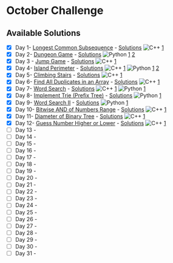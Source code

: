 # October Challenge

## Available Solutions
- [x] Day 1- [Longest Common Subsequence](https://leetcode.com/problems/longest-common-subsequence/) - [Solutions](./day-1/readme.md) ![C++](https://img.shields.io/badge/C++-3-blue?style=social&logo=cplusplus)  [1](./day-1/solution1.cpp)  
- [x] Day 2- [Dungeon Game](https://leetcode.com/problems/dungeon-game/) - [Solutions](./day-2/readme.md) ![Python](https://img.shields.io/badge/Python-2-yellow?style=social&logo=python)  [1](./day-2/solution1.py) [2](./day-2/solution2.py) 
- [x] Day 3 -  [Jump Game](https://leetcode.com/problems/jump-game/) - [Solutions](./day-3/readme.md) ![C++](https://img.shields.io/badge/C++-3-blue?style=social&logo=cplusplus)  [1](./day-3/solution.cpp)  
- [x] Day 4- [Island Perimeter](https://leetcode.com/problems/island-perimeter/) - [Solutions](./day-4/readme.md) ![C++](https://img.shields.io/badge/C++-1-blue?style=social&logo=cplusplus)  [1](./day-4/solution1.cpp) ![Python](https://img.shields.io/badge/Python-2-yellow?style=social&logo=python)  [1](./day-4/solution2.py) [2](./day-4/solution3.py) 
- [x] Day 5- [Climbing Stairs](https://leetcode.com/problems/climbing-stairs/) - [Solutions](./day-5/readme.md) ![C++](https://img.shields.io/badge/C++-1-blue?style=social&logo=cplusplus)  [1](./day-5/solution1.cpp) 
- [x] Day 6- [Find All Duplicates in an Array](https://leetcode.com/problems/find-all-duplicates-in-an-array/) - [Solutions](./day-6/readme.md) ![C++](https://img.shields.io/badge/C++-1-blue?style=social&logo=cplusplus)  [1](./day-6/solution1.cpp) 
- [x] Day 7- [Word Search](https://leetcode.com/problems/word-search/) - [Solutions](./day-7/readme.md) ![C++](https://img.shields.io/badge/C++-1-blue?style=social&logo=cplusplus)  [1](./day-7/solution1.cpp) ![Python](https://img.shields.io/badge/Python-1-yellow?style=social&logo=python)  [1](./day-7/solution2.py) 
- [x] Day 8- [Implement Trie (Prefix Tree)](https://leetcode.com/problems/implement-trie-prefix-tree/) - [Solutions](./day-8/readme.md) ![Python](https://img.shields.io/badge/Python-1-yellow?style=social&logo=python)  [1](./day-8/solution1.py) 
- [x] Day 9- [Word Search II](https://leetcode.com/problems/word-search-ii/) - [Solutions](./day-9/readme.md) ![Python](https://img.shields.io/badge/Python-1-yellow?style=social&logo=python)  [1](./day-9/solution1.py) 
- [x] Day 10- [Bitwise AND of Numbers Range](https://leetcode.com/problems/bitwise-and-of-numbers-range/) - [Solutions](./day-10/readme.md) ![C++](https://img.shields.io/badge/C++-1-blue?style=social&logo=cplusplus)  [1](./day-10/solution1.cpp) 
- [x] Day 11- [Diameter of Binary Tree](https://leetcode.com/problems/diameter-of-binary-tree/) - [Solutions](./day-11/readme.md) ![C++](https://img.shields.io/badge/C++-1-blue?style=social&logo=cplusplus)  [1](./day-11/solution1.cpp) 
- [x] Day 12- [Guess Number Higher or Lower](https://leetcode.com/problems/guess-number-higher-or-lower/) - [Solutions](./day-12/readme.md) ![C++](https://img.shields.io/badge/C++-1-blue?style=social&logo=cplusplus)  [1](./day-12/solution1.cpp) 
- [ ] Day 13 -
- [ ] Day 14 -
- [ ] Day 15 -
- [ ] Day 16 -
- [ ] Day 17 -
- [ ] Day 18 -
- [ ] Day 19 -
- [ ] Day 20 -
- [ ] Day 21 -
- [ ] Day 22 -
- [ ] Day 23 -
- [ ] Day 24 -
- [ ] Day 25 -
- [ ] Day 26 -
- [ ] Day 27 -
- [ ] Day 28 -
- [ ] Day 29 -
- [ ] Day 30 -
- [ ] Day 31 -
